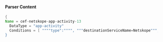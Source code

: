 #### Parser Content
```Java
{
Name = cef-netskope-app-activity-13
  DataType = "app-activity"
  Conditions = [ """"type":"""", """destinationServiceName=Netskope""", """"activity":"Edit"""" ]
}
```